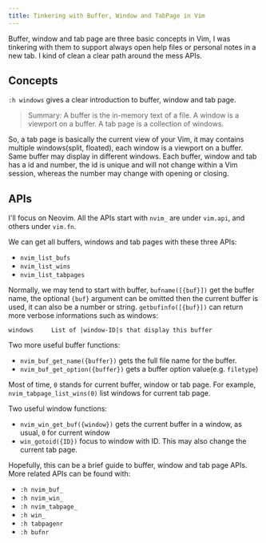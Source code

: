 ```yaml
---
title: Tinkering with Buffer, Window and TabPage in Vim
---
```


Buffer, window and tab page are three basic concepts in Vim, I was tinkering with them to
support always open help files or personal notes in a new tab. I kind of clean a clear
path around the mess APIs.

## Concepts

`:h windows` gives a clear introduction to buffer, window and tab page.

>Summary:
   A buffer is the in-memory text of a file.
   A window is a viewport on a buffer.
   A tab page is a collection of windows.

So, a tab page is basically the current view of your Vim, it may contains
multiple windows(split, floated), each window is a viewport on a buffer. Same
buffer may display in different windows. Each buffer, window and tab has a id
and number, the id is unique and will not change within a Vim session, whereas
the number may change with opening or closing.

## APIs

I'll focus on Neovim. All the APIs start with `nvim_` are under `vim.api`, and others under
`vim.fn`.

We can get all buffers, windows and tab pages with these three APIs:

- `nvim_list_bufs`
- `nvim_list_wins`
- `nvim_list_tabpages`

Normally, we may tend to start with buffer, `bufname([{buf}])` get the buffer
name, the optional `{buf}` argument can be omitted then the current buffer is
used, it can also be a number or string. `getbufinfo([{buf}])` can return more
verbose informations such as windows:

    windows		List of |window-ID|s that display this buffer

Two more useful buffer functions:

- `nvim_buf_get_name({buffer})` gets the full file name for the buffer.
- `nvim_buf_get_option({buffer})` gets a buffer option value(e.g. `filetype`)

Most of time, `0` stands for current buffer, window or tab page. For example, `nvim_tabpage_list_wins(0)`
list windows for current tab page.

Two useful window functions:

- `nvim_win_get_buf({window})` gets the current buffer in a window, as usual, `0` for current window
- `win_gotoid({ID})` focus to window with ID. This may also change the current tab page.

Hopefully, this can be a brief guide to buffer, window and tab page APIs. More related
APIs can be found with:

- `:h nvim_buf_`
- `:h nvim_win_`
- `:h nvim_tabpage_`
- `:h win_`
- `:h tabpagenr`
- `:h bufnr`
